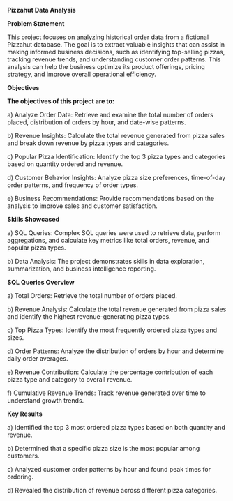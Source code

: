 **Pizzahut Data Analysis**

**Problem Statement**

This project focuses on analyzing historical order data from a fictional Pizzahut database. The goal is to extract valuable insights that can assist in making informed business decisions, such as identifying top-selling pizzas, tracking revenue trends, and understanding customer order patterns. This analysis can help the business optimize its product offerings, pricing strategy, and improve overall operational efficiency.

**Objectives**

**The objectives of this project are to:**

a) Analyze Order Data: Retrieve and examine the total number of orders placed, distribution of orders by hour, and date-wise patterns.

b) Revenue Insights: Calculate the total revenue generated from pizza sales and break down revenue by pizza types and categories.

c) Popular Pizza Identification: Identify the top 3 pizza types and categories based on quantity ordered and revenue.

d) Customer Behavior Insights: Analyze pizza size preferences, time-of-day order patterns, and frequency of order types.

e) Business Recommendations: Provide recommendations based on the analysis to improve sales and customer satisfaction.

**Skills Showcased**

a) SQL Queries: Complex SQL queries were used to retrieve data, perform aggregations, and calculate key metrics like total orders, revenue, and popular pizza types.

b) Data Analysis: The project demonstrates skills in data exploration, summarization, and business intelligence reporting.

**SQL Queries Overview**

a) Total Orders: Retrieve the total number of orders placed.

b) Revenue Analysis: Calculate the total revenue generated from pizza sales and identify the highest revenue-generating pizza types.

c) Top Pizza Types: Identify the most frequently ordered pizza types and sizes.

d) Order Patterns: Analyze the distribution of orders by hour and determine daily order averages.

e) Revenue Contribution: Calculate the percentage contribution of each pizza type and category to overall revenue.

f) Cumulative Revenue Trends: Track revenue generated over time to understand growth trends.

**Key Results**

a) Identified the top 3 most ordered pizza types based on both quantity and revenue.

b) Determined that a specific pizza size is the most popular among customers.

c) Analyzed customer order patterns by hour and found peak times for ordering.

d) Revealed the distribution of revenue across different pizza categories.
